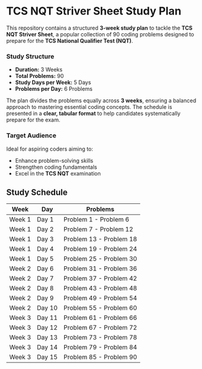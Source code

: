 # TCS NQT Striver Sheet Study Plan

This repository contains a structured **3-week study plan** to tackle the **TCS NQT Striver Sheet**, a popular collection of 90 coding problems designed to prepare for the **TCS National Qualifier Test (NQT)**. 

### Study Structure
- **Duration:** 3 Weeks
- **Total Problems:** 90
- **Study Days per Week:** 5 Days
- **Problems per Day:** 6 Problems

The plan divides the problems equally across **3 weeks**, ensuring a balanced approach to mastering essential coding concepts. The schedule is presented in a **clear, tabular format** to help candidates systematically prepare for the exam. 

### Target Audience
Ideal for aspiring coders aiming to:
- Enhance problem-solving skills
- Strengthen coding fundamentals
- Excel in the **TCS NQT** examination

## Study Schedule

| Week | Day | Problems |
|------|-----|---------|
| Week 1 | Day 1 | Problem 1 - Problem 6 |
| Week 1 | Day 2 | Problem 7 - Problem 12 |
| Week 1 | Day 3 | Problem 13 - Problem 18 |
| Week 1 | Day 4 | Problem 19 - Problem 24 |
| Week 1 | Day 5 | Problem 25 - Problem 30 |
| Week 2 | Day 6 | Problem 31 - Problem 36 |
| Week 2 | Day 7 | Problem 37 - Problem 42 |
| Week 2 | Day 8 | Problem 43 - Problem 48 |
| Week 2 | Day 9 | Problem 49 - Problem 54 |
| Week 2 | Day 10 | Problem 55 - Problem 60 |
| Week 3 | Day 11 | Problem 61 - Problem 66 |
| Week 3 | Day 12 | Problem 67 - Problem 72 |
| Week 3 | Day 13 | Problem 73 - Problem 78 |
| Week 3 | Day 14 | Problem 79 - Problem 84 |
| Week 3 | Day 15 | Problem 85 - Problem 90 |
